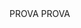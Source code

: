 <!DOCTYPE html>
<html lang="en">
<head>
	<meta charset="UTF-8">
	<title>Document</title>
</head>
<body>
PROVA PROVA
</body>
</html>
